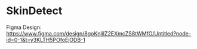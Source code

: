 # SkinDetect
Figma Design: https://www.figma.com/design/8goKnliIZ2EXmcZS8tWMfO/Untitled?node-id=0-1&t=y3KLTH5POfoEjODB-1
